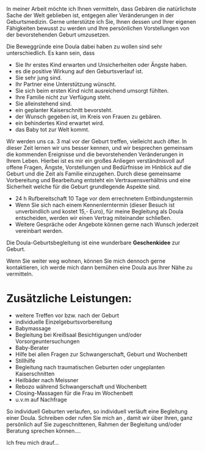 In meiner Arbeit möchte ich Ihnen vermitteln, dass Gebären die natürlichste Sache der Welt geblieben ist, entgegen aller Veränderungen in der Geburtsmedizin. Gerne unterstütze ich Sie, Ihnen dessen und Ihrer eigenen Fähigkeiten bewusst zu werden und Ihre persönlichen Vorstellungen von der bevorstehenden Geburt umzusetzen.

Die Beweggründe eine Doula dabei haben zu wollen sind sehr unterschiedlich. Es kann sein, dass
- Sie Ihr erstes Kind erwarten und Unsicherheiten oder Ängste haben.
- es die positive Wirkung auf den Geburtsverlauf ist.
- Sie sehr jung sind.
- Ihr Partner eine Unterstützung wünscht.
- Sie sich beim ersten Kind nicht ausreichend umsorgt fühlten.
- Ihre Familie nicht zur Verfügung steht.
- Sie alleinstehend sind.
- ein geplanter Kaiserschnitt bevorsteht.
- der Wunsch gegeben ist, im Kreis von Frauen zu gebären.
- ein behindertes Kind erwartet wird.
- das Baby tot zur Welt kommt.

Wir werden uns ca. 3 mal vor der Geburt treffen, vielleicht auch öfter. In dieser Zeit lernen wir uns besser kennen, und wir besprechen gemeinsam die kommenden Ereignisse und die bevorstehenden Veränderungen in Ihrem Leben. Hierbei ist es mir ein großes Anliegen verständnisvoll auf offene Fragen, Ängste, Vorstellungen und Bedürfnisse im Hinblick auf die Geburt und die Zeit als Familie einzugehen. Durch diese gemeinsame Vorbereitung und Bearbeitung entsteht ein Vertrauensverhältnis und eine Sicherheit welche für die Geburt grundlegende Aspekte sind.
- 24 h Rufbereitschaft 10 Tage vor dem errechnetem Entbindungstermin
- Wenn Sie sich nach einem Kennenlerntermin  (dieser Besuch ist unverbindlich und kostet 15,- Euro), für meine Begleitung als Doula entscheiden, werden wir einen Vertrag miteinander schließen.
- Weitere Gespräche oder Angebote können gerne nach Wunsch jederzeit vereinbart werden.

Die Doula-Geburtsbegleitung ist eine wunderbare **Geschenkidee** zur Geburt.

Wenn Sie weiter weg wohnen, können Sie mich dennoch gerne kontaktieren, ich werde mich dann bemühen eine Doula aus Ihrer Nähe zu vermitteln.

# Zusätzliche Leistungen:
- weitere Treffen vor bzw. nach der Geburt
- individuelle Einzelgeburtsvorbereitung
- Babymassage
- Begleitung bei Kreißsaal Besichtigungen und/oder Vorsorgeuntersuchungen
- Baby-Berater
- Hilfe bei allen Fragen zur Schwangerschaft, Geburt und Wochenbett
- Stillhilfe
- Begleitung nach traumatischen Geburten oder ungeplanten Kaiserschnitten
- Heilbäder nach Meissner
- Rebozo während Schwangerschaft und Wochenbett
- Closing-Massagen für die Frau im Wochenbett
- u.v.m auf Nachfrage

So individuell Geburten verlaufen, so individuell verläuft eine Begleitung einer Doula. Schreiben oder rufen Sie mich an , damit wir über Ihren, ganz persönlich auf Sie zugeschnittenen, Rahmen der Begleitung und/oder Beratung sprechen können....

Ich freu mich drauf...
